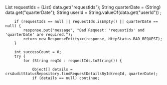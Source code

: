  List<String> requestIds = (List<String>) data.get("requestIds");
        String quarterDate = (String) data.get("quarterDate");
        String userId = String.valueOf(data.get("userId")) ;

        if (requestIds == null || requestIds.isEmpty() || quarterDate == null) {
            response.put("message", "Bad Request: 'requestIds' and 'quarterDate' are required.");
            return new ResponseEntity<>(response, HttpStatus.BAD_REQUEST);
        }

        int successCount = 0;
        try {
            for (String reqId : requestIds.toString()) {

                Object[] details = crsAuditStatusRepository.findRequestDetailsById(reqId, quarterDate);
                if (details == null) continue;
